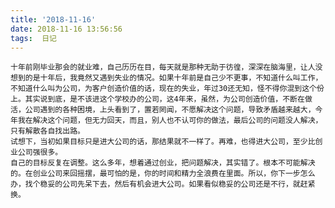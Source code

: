 ```yaml
---
title: '2018-11-16'
date: 2018-11-16 13:56:56
tags:  日记
---
```


	十年前刚毕业那会的就业难，自己历历在目，每天就是那种无助于彷徨，深深在脑海里，让人没想到的是十年后，我竟然又遇到失业的情况。如果十年前是自己少不更事，不知道什么叫工作，不知道什么叫为公司，为客户创造价值的话，现在的失业，年过30还无知，怪不得你混到这个份上。其实说到底，是不该进这个学校办的公司，这4年来，虽然，为公司创造价值，不断在做活，公司遇到的各种困境，上头看到了，置若罔闻，不愿解决这个问题，导致矛盾越来越大，今年我在解决这个问题，但无力回天，而且，别人也不认可你的做法，最后公司的问题没人解决，只有解散各自找出路。
	试想下，当初如果目标只是进大公司的话，那结果就不一样了。再难，也得进大公司，至少比创业公司强很多。
	自己的目标反复在调整。这么多年，想着通过创业，把问题解决，其实错了。根本不可能解决的。在创业公司来回摇摆，最可怕的是，你的时间和精力全浪费在里面。所以，你下一步怎么办，找个稳妥的公司先呆下去，然后有机会进大公司。如果看似稳妥的公司还是不行，就赶紧换。
	
